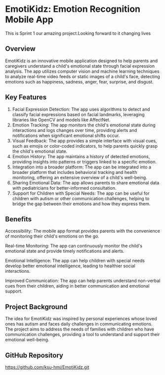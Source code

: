 # EmotiKidz: Emotion Recognition Mobile App
This is Sprint 1 our amazing project.Looking forward to it changing lives

## Overview
EmotiKidz is an innovative mobile application designed to help parents and caregivers understand a child's emotional state through facial expression analysis. The app utilizes computer vision and machine learning techniques to analyze real-time video feeds or static images of a child's face, detecting emotions such as happiness, sadness, anger, fear, surprise, and disgust. 

## Key Features
1. Facial Expression Detection: The app uses algorithms to detect and classify facial expressions based on facial landmarks, leveraging libraries like OpenCV and models like AffectNet.
2. Emotion Tracking: The app monitors the child's emotional state during interactions and logs changes over time, providing alerts and notifications when significant emotional shifts occur.
3. Visual Feedback: The app provides a simple interface with visual cues, such as emojis or color-coded indicators, to help parents quickly grasp the child's emotional state.
4. Emotion History: The app maintains a history of detected emotions, providing insights into patterns or triggers linked to a specific emotion.
5. Integration into a broader platform: The app can be integrated into a broader platform that includes behavioral tracking and health monitoring, offering an extensive overview of a child's well-being.
6. Sharing Emotional Data: The app allows parents to share emotional data with pediatricians for better-informed consultation.
7. Support for Children with Special Needs: The app can be useful for children with autism or other communication challenges, helping to bridge the gap between their emotions and how they express them.

## Benefits
Accessibility: The mobile app format provides parents with the convenience of monitoring their child's emotions on the go.

Real-time Monitoring: The app can continuously monitor the child's emotional state and provide timely notifications and alerts. 

Emotional Intelligence: The app can help children with special needs develop better emotional intelligence, leading to healthier social interactions.

Improved Communication: The app can help parents understand non-verbal cues from their children, aiding in better communication and emotional support. 

## Project Background
The idea for EmotiKidz was inspired by personal experiences whose loved ones has autism and faces daily challenges in communicating emotions. The project aims to address the needs of families with children who have communication challenges, providing a tool to understand and support their emotional well-being. 

## GitHub Repository
https://github.com/ksu-hmi/EmotiKidz.git

